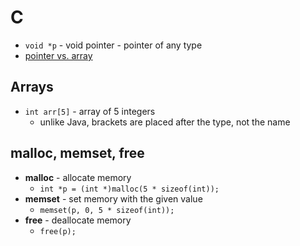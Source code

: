# C

- `void *p` - void pointer - pointer of any type
- [pointer vs. array](https://www.geeksforgeeks.org/pointer-vs-array-in-c/)

## Arrays
- `int arr[5]` - array of 5 integers
  - unlike Java, brackets are placed after the type, not the name

## malloc, memset, free

- **malloc** - allocate memory
  - `int *p = (int *)malloc(5 * sizeof(int));`
- **memset** - set memory with the given value
  - `memset(p, 0, 5 * sizeof(int));`
- **free** - deallocate memory
  - `free(p);`